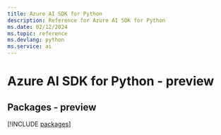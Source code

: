 ```yaml
---
title: Azure AI SDK for Python
description: Reference for Azure AI SDK for Python
ms.date: 02/12/2024
ms.topic: reference
ms.devlang: python
ms.service: ai
---
```

# Azure AI SDK for Python - preview
## Packages - preview
[!INCLUDE [packages](ai-index.md)]